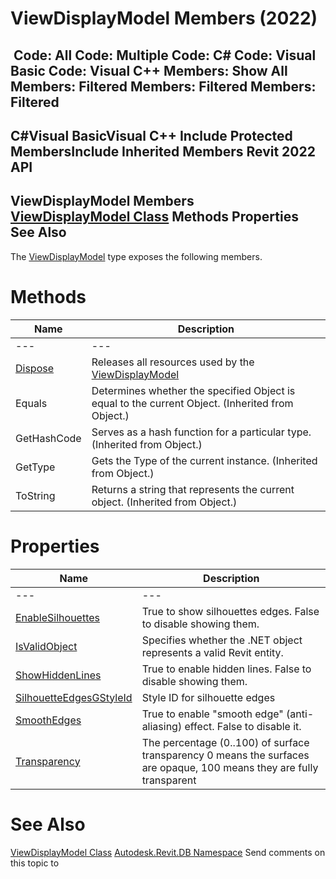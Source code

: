 # ViewDisplayModel Members (2022)

﻿
 Code: All Code: Multiple Code: C# Code: Visual Basic Code: Visual C++  Members: Show All Members: Filtered Members: Filtered Members: Filtered   
---  
C#Visual BasicVisual C++
Include Protected MembersInclude Inherited Members
Revit 2022 API  
---  
ViewDisplayModel Members  
[ViewDisplayModel Class](9864e320-a160-dd24-23f6-a30c482a8e5f.md "ViewDisplayModel Class") Methods Properties See Also  
---  
The [ViewDisplayModel](9864e320-a160-dd24-23f6-a30c482a8e5f.md "ViewDisplayModel Class") type exposes the following members.
# Methods
| Name | Description |
| --- | --- |
| --- | --- | --- |
| [Dispose](15016849-c097-6a21-9e1c-563711bef754.md "Dispose Method") | Releases all resources used by the [ViewDisplayModel](9864e320-a160-dd24-23f6-a30c482a8e5f.md "ViewDisplayModel Class") |
| Equals | Determines whether the specified Object is equal to the current Object. (Inherited from Object.) |
| GetHashCode | Serves as a hash function for a particular type.  (Inherited from Object.) |
| GetType | Gets the Type of the current instance. (Inherited from Object.) |
| ToString | Returns a string that represents the current object. (Inherited from Object.) |

# Properties
| Name | Description |
| --- | --- |
| --- | --- | --- |
| [EnableSilhouettes](c7e778d9-be11-c66a-5118-4599d3a20795.md "EnableSilhouettes Property") | True to show silhouettes edges. False to disable showing them. |
| [IsValidObject](15c0ee18-e367-0f56-053f-8bda134c6f0f.md "IsValidObject Property") | Specifies whether the .NET object represents a valid Revit entity. |
| [ShowHiddenLines](19b845f3-44cf-328a-c6ff-27abcb4fe396.md "ShowHiddenLines Property") | True to enable hidden lines. False to disable showing them. |
| [SilhouetteEdgesGStyleId](51d10382-ff84-9fd2-c31e-7bf4ec9c1995.md "SilhouetteEdgesGStyleId Property") | Style ID for silhouette edges |
| [SmoothEdges](0ef7548a-cf1f-7ec0-e2bd-a7e4ecc7e253.md "SmoothEdges Property") | True to enable "smooth edge" (anti-aliasing) effect. False to disable it. |
| [Transparency](cde74682-80ea-ce09-ea07-1ef1d01565ab.md "Transparency Property") | The percentage (0..100) of surface transparency 0 means the surfaces are opaque, 100 means they are fully transparent |

# See Also
[ViewDisplayModel Class](9864e320-a160-dd24-23f6-a30c482a8e5f.md "ViewDisplayModel Class")
[Autodesk.Revit.DB Namespace](87546ba7-461b-c646-cbb1-2cb8f5bff8b2.md "Autodesk.Revit.DB Namespace")
Send comments on this topic to 